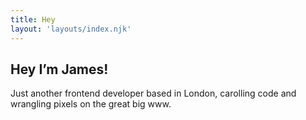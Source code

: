 ```yaml
---
title: Hey
layout: 'layouts/index.njk'
---
```

## Hey I’m James!
Just another frontend developer based in London, carolling code and wrangling pixels on the great big www. 
